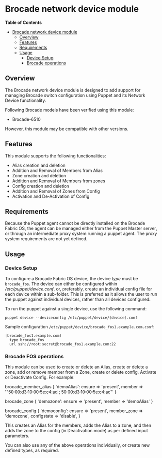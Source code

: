 # Brocade network device module

**Table of Contents**

- [Brocade network device module](#Brocade-network-device-module)
	- [Overview](#overview)
	- [Features](#features)
	- [Requirements](#requirements)
	- [Usage](#usage)
		- [Device Setup](#device-setup)
		- [Brocade operations](#Brocade-operations)

## Overview
The Brocade network device module is designed to add support for managing Brocade switch configuration using Puppet and its Network Device functionality.

Following Brocade models have been verified using this module:
- Brocade-6510

However, this module may be compatible with other versions.

## Features
This module supports the following functionalities:

 * Alias creation and deletion
 * Addition and Removal of Members from Alias
 * Zone creation and deletion
 * Addition and Removal of Members from zones
 * Config creation and deletion
 * Addition and Removal of Zones from Config
 * Activation and De-Activation of Config
 

## Requirements
Because the Puppet agent cannot be directly installed on the Brocade Fabric OS, the agent can be managed either from the Puppet Master server,
or through an intermediate proxy system running a puppet agent. The proxy system requirements are not yet defined.

## Usage

### Device Setup
To configure a Brocade Fabric OS device, the device *type* must be `brocade_fos`.
The device can either be configured within */etc/puppet/device.conf*, or, preferably, create an individual config file for each device within a sub-folder.
This is preferred as it allows the user to run the puppet against individual devices, rather than all devices configured.

To run the puppet against a single device, use the following command:

    puppet device --deviceconfig /etc/puppet/device/[device].conf

Sample configuration `/etc/puppet/device/brocade_fos1.example.com.conf`:

    [brocade_fos1.example.com]
      type brocade_fos
      url ssh://root:secret@brocade_fos1.example.com:22

### Brocade FOS operations
This module can be used to create or delete an Alias, create or delete a zone, add or remove member from a Zone, create or delete config, Activate or Deactivate Config.
For example: 

   brocade_member_alias { 'demoAlias':
    ensure => 'present',
    member => '"50:00:d3:10:00:5e:c4:ad ; 50:00:d3:10:00:5e:c4:ac"'
  }

  brocade_zone { 'demozone':
    ensure => 'present',
    member => 'demoAlias'
  }

 brocade_config { 'democonfig':
   ensure => 'present',
   member_zone => 'demozone',
   configstate => 'disable',
  }


This creates an Alias for the members, adds the Alias to a zone, and then adds the zone to the config (in Deactivation mode) as per defined input parameters.

You can also use any of the above operations individually, or create new defined types, as required. 
